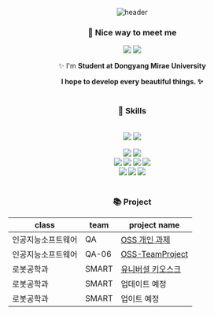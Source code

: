 <div align="center">

![header](https://capsule-render.vercel.app/api?type=Cylinder&color=auto&height=100&section=header&text=%20Welcome!%20%20My%20Github!&fontSize=60)
### 👋 Nice way to meet me
<a href="mailto:taerin821@gmail.com" target="_blank"><img src="https://img.shields.io/badge/taerin821@gmail.com-EA4335?style=flat-square&logo=Gmail&logoColor=white"/></a>
<a href="https://diamond-scabiosa-f6c.notion.site/0bd265152d334dab9b393dc200992f4f"><img src="https://img.shields.io/badge/Notion-181717?style=flat-square&logo=Notion&logoColor=white"/></a>
<p>
   ✨ I'm <b>Student at Dongyang Mirae University

  I hope to develop every beautiful things. ✨ <br/><br/>
</p>


### 💪 Skills
<br>

<img src="https://img.shields.io/badge/Android-3DDC84?style=flat-square&logo=Android&logoColor=white"/>
<img src="https://img.shields.io/badge/Flutter-02569B?style=flat-square&logo=Flutter&logoColor=white"/></a>

<img src="https://img.shields.io/badge/Arduino-00979D?style=flat-square&logo=Arduino&logoColor=white"/></a>
<img src="https://img.shields.io/badge/Raspberry Pi-C51A4A?style=flat-square&logo=Raspberry Pi&logoColor=white"/></a>  
<img src="https://img.shields.io/badge/Python-3766AB?style=flat-square&logo=Python&logoColor=white"/></a>
<img src="https://img.shields.io/badge/Java-007396?style=flat-square&logo=Java&logoColor=white"/></a> 
<img src="https://img.shields.io/badge/C++-00599C?style=flat-square&logo=C%2B%2B&logoColor=white"/></a>
<img src="https://img.shields.io/badge/C-A8B9CC?style=flat-square&logo=C&logoColor=white"/></a>  
<img src="https://img.shields.io/badge/Android%20Studio-3DDC84?style=flat-square&logo=Android%20Studio&logoColor=white"/>
<img src="https://img.shields.io/badge/Visual%20Studio%20Code-007ACC?style=flat-square&logo=Visual%20Studio%20Code&logoColor=white"/>
<img src="https://img.shields.io/badge/Visual%20Studio-5C2D91?style=flat-square&logo=Visual%20Studio&logoColor=white"/>
<br><br>

### 📚 Project
|class|team|project name|
|-----|----|------------|
|인공지능소프트웨어|QA|[OSS 개인 과제](https://github.com/taerin821/OSS-Project)|
|인공지능소프트웨어|QA-06|[OSS-TeamProject](https://github.com/robotos1/TeamProject)|
|로봇공학과| SMART | [유니버셜 키오스크](https://github.com/taerin821/Universal-Design-Kiosk)|
|로봇공학과| SMART | 업데이트 예정|
|로봇공학과| SMART | 업이트 예정|

<br>

<!--
### 👉 contact to me 👈
<a href="mailto:taerin821@gmail.com" target="_blank"><img src="https://img.shields.io/badge/taerin821@gmail.com-EA4335?style=flat-square&logo=Gmail&logoColor=white"/></a>
<a href="https://diamond-scabiosa-f6c.notion.site/0bd265152d334dab9b393dc200992f4f"><img src="https://img.shields.io/badge/Notion-181717?style=flat-square&logo=Notion&logoColor=white"/></a>

<img src="https://raw.githubusercontent.com/taerin821/github-stats-transparent/output/generated/languages.svg" width="40%"/>
-->

